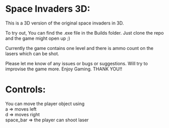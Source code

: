 # Space Invaders 3D:

This is a 3D version of the original space invaders in 3D.<br/>

To try out, You can find the .exe file in the Builds folder. Just clone the repo and the game might open up ;)<br/>

Currently the game contains one level and there is ammo count on the lasers which can be shot.<br/>

Please let me know of any issues or bugs or suggestions. Will try to improvise the game more. Enjoy Gaming. THANK YOU!!

# Controls:

You can move the player object using<br/>
a => moves left<br/>
d => moves right<br/>
space_bar => the player can shoot laser<br/>